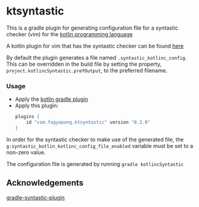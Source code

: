 # ktsyntastic

This is a gradle plugin for generating configuration file for
a syntastic checker (vim) for the [kotlin programming language](https://kotlinlang.org)

A kotlin plugin for vim that has the syntastic checker can be found
[here](https://github.com/francis36012/kotlin-vim)

By default the plugin generates a file named `.syntastic_kotlinc_config`.
This can be overridden in the build file by setting the property,
`project.kotlincSyntastic.prefOutput`, to the preferred filename.

### Usage
- Apply the [kotlin gradle plugin](https://kotlinlang.org/docs/reference/using-gradle.html) 
- Apply this plugin:
	```groovy
	plugins {
		id "com.fagyapong.ktsyntastic" version "0.2.0"
	}
	```
In order for the syntastic checker to make use of the generated file, the 
`g:syntastic_kotlin_kotlinc_config_file_enabled` variable must be set to a
non-zero value.

The configuration file is generated by running `gradle kotlincSyntastic`

## Acknowledgements
[gradle-syntastic-plugin](https://github.com/Scuilion/gradle-syntastic-plugin)
